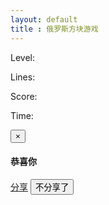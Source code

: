 ```yaml
---
layout: default
title : 俄罗斯方块游戏
---
```


<link rel="stylesheet" href="./tetris.css" type="text/css" />
<div id="tetris">
    <div id="info">
        <div id="next_shape"></div>
        <p id="level">
            Level: <span></span>
        </p>
        <p id="lines">
            Lines: <span></span>
        </p>
        <p id="score">
            Score: <span></span>
        </p>
        <p id="time">
            Time: <span></span>
        </p>
    </div>
    <div id="canvas"></div>
</div>
<div class="right-ad" style="position: fixed;right: 10px;top: 200px;">
<!-- 300 x 600 -->
<ins class="adsbygoogle"
     style="display:inline-block;width:300px;height:600px"
     data-ad-client="ca-pub-2326969899478823"
     data-ad-slot="1758482399"></ins>
<script>
(adsbygoogle = window.adsbygoogle || []).push({});
</script>
</div>
<div class="left-ad"  style="position: fixed;left: 10px;top: 200px;">
<!-- 300 x 600 -->
<ins class="adsbygoogle"
     style="display:inline-block;width:300px;height:600px"
     data-ad-client="ca-pub-2326969899478823"
     data-ad-slot="1758482399"></ins>
<script>
(adsbygoogle = window.adsbygoogle || []).push({});
</script>
</div>
<script src="./tetris.js"></script>

<div class="modal fade" id="myModal" tabindex="-1" role="dialog" aria-labelledby="myModalLabel" aria-hidden="true">
    <div class="modal-dialog">
    <div class="modal-content">
    <div class="modal-header">
    <button type="button" class="close" data-dismiss="modal" aria-hidden="true">×</button>
    <h4 class="modal-title">
    <strong>恭喜你</strong>
    </h4>
    </div>
    <div class="modal-body">
    <p></p>
    </div>
    <div class="modal-footer">
        <a href="" class="btn btn-success"  id="game-fenxiang" target="_blank" data-dismiss="modal">分享</a>
		<button type="button" class="btn btn-danger " data-dismiss="modal">不分享了</button>
		</div>
    </div>
    </div>
</div>

<script>
var nowScore;
var $message
function showMessage(score) {
    nowScore = score;
   
    $message.find(".modal-body>p").text("恭喜你，获得了" + score + "高分，微博分享给好友？");
    var shareUrl = "http://github.tiankonguse.com/project/tetris/";
    var title = "俄罗斯方块我轻松达到"+nowScore+"分，你能打败我吗？快来挑战我吧？";
    var url = "http://v.t.sina.com.cn/share/share.php?url="+encodeURI(shareUrl)+"&title="+encodeURI(title)+"&appkey=2924220432 &searchPic=false";
    $("#game-fenxiang").attr("href", url);
    $message.modal("show");
}

    
    
</script>
